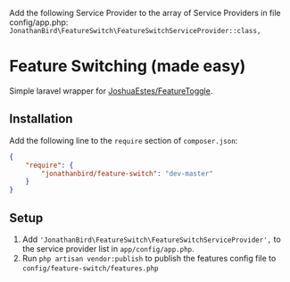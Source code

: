 Add the following Service Provider to the array of Service Providers in file config/app.php:
```JonathanBird\FeatureSwitch\FeatureSwitchServiceProvider::class,```


Feature Switching (made easy)
======================

Simple laravel wrapper for [JoshuaEstes/FeatureToggle](https://github.com/JoshuaEstes/FeatureToggle).

## Installation

Add the following line to the `require` section of `composer.json`:

```json
{
    "require": {
        "jonathanbird/feature-switch": "dev-master"
    }
}
```

## Setup

1. Add `'JonathanBird\FeatureSwitch\FeatureSwitchServiceProvider',` to the service provider list in `app/config/app.php`.
2. Run `php artisan vendor:publish` to publish the features config file to `config/feature-switch/features.php`